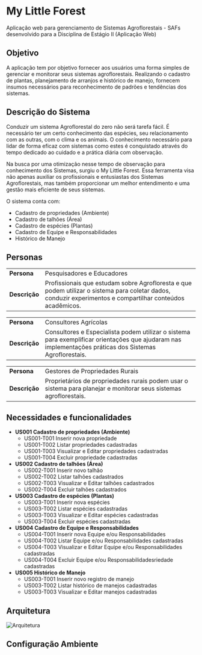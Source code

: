 # My Little Forest
Aplicação web para gerenciamento de Sistemas Agroflorestais - SAFs desenvolvido para a Disciplina de Estágio II (Aplicação Web)


## Objetivo


A aplicação tem por objetivo fornecer aos usuários uma forma simples de gerenciar e monitorar seus sistemas agroflorestais. Realizando o cadastro de plantas, planejamento de arranjos e histórico de manejo, fornecem insumos necessários para reconhecimento de padrões e tendências dos sistemas.


## Descrição do Sistema


Conduzir um sistema Agroflorestal do zero não será tarefa fácil. É necessário ter um certo conhecimento das espécies, seu relacionamento com as outras, com o clima e os animais. O conhecimento necessário para lidar de forma eficaz com sistemas como estes é conquistado através do tempo dedicado ao cuidado e a prática diária com observação.


Na busca por uma otimização nesse tempo de observação para conhecimento dos Sistemas, surgiu o My Little Forest. Essa ferramenta visa não apenas auxiliar os profissionais e entusiastas dos Sistemas Agroflorestais, mas também proporcionar um melhor entendimento e uma gestão mais eficiente de seus sistemas.


O sistema conta com:
- Cadastro de propriedades (Ambiente)
- Cadastro de talhões (Área)
- Cadastro de espécies (Plantas)
- Cadastro de Equipe e Responsabilidades
- Histórico de Manejo


## Personas

|           |                             |
|-----------|-----------------------------|
|**Persona**    | Pesquisadores e Educadores  |
|**Descrição**| Profissionais que estudam sobre Agrofloresta e que podem utilizar o sistema para coletar dados, conduzir experimentos e compartilhar conteúdos acadêmicos.     

|           |                             |
|-----------|-----------------------------|
|**Persona** | Consultores Agrícolas  |
|**Descrição**| Consultores e Especialista podem utilizar o sistema para exemplificar orientações que ajudaram nas implementações práticas dos Sistemas Agroflorestais. 

|           |                             |
|-----------|-----------------------------|
|**Persona**| Gestores de Propriedades Rurais  |
|**Descrição**  | Proprietários de propriedades rurais podem usar o sistema para planejar e monitorar seus sistemas agroflorestais.   |


##  Necessidades e funcionalidades
- **US001 Cadastro de propriedades (Ambiente)**
    - US001-T001 Inserir nova propriedade
    - US001-T002 Listar propriedades cadastradas
    - US001-T003 Visualizar e Editar propriedades cadastradas
    - US001-T004 Excluir propriedade cadastradas
- **US002 Cadastro de talhões (Área)**
    - US002-T001 Inserir novo talhão
    - US002-T002 Listar talhões cadastrados
    - US002-T003 Visualizar e Editar talhões cadastrados
    - US002-T004 Excluir talhões cadastrados
- **US003 Cadastro de espécies (Plantas)**
    - US003-T001 Inserir nova espécies
    - US003-T002 Listar espécies cadastradas
    - US003-T003 Visualizar e Editar espécies cadastradas
    - US003-T004 Excluir espécies cadastradas
- **US004 Cadastro de Equipe e Responsabilidades**
    - US004-T001 Inserir nova Equipe e/ou Responsabilidades
    - US004-T002 Listar Equipe e/ou Responsabilidades cadastradas
    - US004-T003 Visualizar e Editar Equipe e/ou Responsabilidades cadastradas
    - US004-T004 Excluir Equipe e/ou Responsabilidadesriedade cadastradas
- **US005 Histórico de Manejo**
    - US003-T001 Inserir novo registro de manejo
    - US003-T002 Listar histórico de manejos cadastradas
    - US003-T003 Visualizar e Editar manejos cadastradas

## Arquitetura

![Arquitetura](https://miro.medium.com/v2/resize:fit:550/1*TxgjUE2uJuiRUVVmE_kU6g.png)

## Configuração Ambiente







